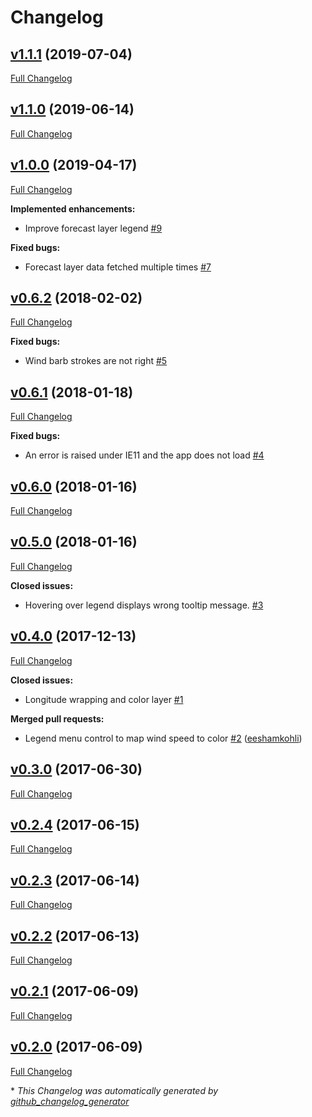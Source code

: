 # Changelog

## [v1.1.1](https://github.com/weacast/weacast-client/tree/v1.1.1) (2019-07-04)

[Full Changelog](https://github.com/weacast/weacast-client/compare/v1.1.0...v1.1.1)

## [v1.1.0](https://github.com/weacast/weacast-client/tree/v1.1.0) (2019-06-14)

[Full Changelog](https://github.com/weacast/weacast-client/compare/v1.0.0...v1.1.0)

## [v1.0.0](https://github.com/weacast/weacast-client/tree/v1.0.0) (2019-04-17)

[Full Changelog](https://github.com/weacast/weacast-client/compare/v0.6.2...v1.0.0)

**Implemented enhancements:**

- Improve forecast layer legend [\#9](https://github.com/weacast/weacast-client/issues/9)

**Fixed bugs:**

- Forecast layer data fetched multiple times [\#7](https://github.com/weacast/weacast-client/issues/7)

## [v0.6.2](https://github.com/weacast/weacast-client/tree/v0.6.2) (2018-02-02)

[Full Changelog](https://github.com/weacast/weacast-client/compare/v0.6.1...v0.6.2)

**Fixed bugs:**

- Wind barb strokes are not right [\#5](https://github.com/weacast/weacast-client/issues/5)

## [v0.6.1](https://github.com/weacast/weacast-client/tree/v0.6.1) (2018-01-18)

[Full Changelog](https://github.com/weacast/weacast-client/compare/v0.6.0...v0.6.1)

**Fixed bugs:**

- An error is raised under IE11 and the app does not load [\#4](https://github.com/weacast/weacast-client/issues/4)

## [v0.6.0](https://github.com/weacast/weacast-client/tree/v0.6.0) (2018-01-16)

[Full Changelog](https://github.com/weacast/weacast-client/compare/v0.5.0...v0.6.0)

## [v0.5.0](https://github.com/weacast/weacast-client/tree/v0.5.0) (2018-01-16)

[Full Changelog](https://github.com/weacast/weacast-client/compare/v0.4.0...v0.5.0)

**Closed issues:**

- Hovering over legend displays wrong tooltip message. [\#3](https://github.com/weacast/weacast-client/issues/3)

## [v0.4.0](https://github.com/weacast/weacast-client/tree/v0.4.0) (2017-12-13)

[Full Changelog](https://github.com/weacast/weacast-client/compare/v0.3.0...v0.4.0)

**Closed issues:**

- Longitude wrapping and color layer [\#1](https://github.com/weacast/weacast-client/issues/1)

**Merged pull requests:**

- Legend menu control to map wind speed to color [\#2](https://github.com/weacast/weacast-client/pull/2) ([eeshamkohli](https://github.com/eeshamkohli))

## [v0.3.0](https://github.com/weacast/weacast-client/tree/v0.3.0) (2017-06-30)

[Full Changelog](https://github.com/weacast/weacast-client/compare/v0.2.4...v0.3.0)

## [v0.2.4](https://github.com/weacast/weacast-client/tree/v0.2.4) (2017-06-15)

[Full Changelog](https://github.com/weacast/weacast-client/compare/v0.2.3...v0.2.4)

## [v0.2.3](https://github.com/weacast/weacast-client/tree/v0.2.3) (2017-06-14)

[Full Changelog](https://github.com/weacast/weacast-client/compare/v0.2.2...v0.2.3)

## [v0.2.2](https://github.com/weacast/weacast-client/tree/v0.2.2) (2017-06-13)

[Full Changelog](https://github.com/weacast/weacast-client/compare/v0.2.1...v0.2.2)

## [v0.2.1](https://github.com/weacast/weacast-client/tree/v0.2.1) (2017-06-09)

[Full Changelog](https://github.com/weacast/weacast-client/compare/v0.2.0...v0.2.1)

## [v0.2.0](https://github.com/weacast/weacast-client/tree/v0.2.0) (2017-06-09)

[Full Changelog](https://github.com/weacast/weacast-client/compare/652ddf8ad95dbeef649a67f20feec2eac4e5b016...v0.2.0)



\* *This Changelog was automatically generated by [github_changelog_generator](https://github.com/skywinder/Github-Changelog-Generator)*